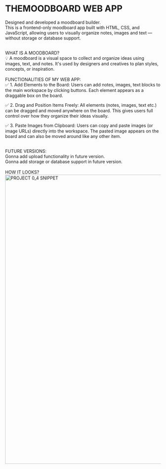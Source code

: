 <h1><b>THEMOODBOARD WEB APP</b></h1>

Designed and developed a moodboard builder.<br>
This is a frontend-only moodboard app built with HTML, CSS, and JavaScript, allowing users to visually organize notes, images and text — without storage or database support.

<br>
WHAT IS A MOODBOARD?<br>
💡 A moodboard is a visual space to collect and organize ideas using images, text, and notes.
It's used by designers and creatives to plan styles, concepts, or inspiration.<br>

<br>
FUNCTIONALITIES OF MY WEB APP: <br>
✅ 1. Add Elements to the Board: Users can add notes, images, text blocks to the main workspace by clicking buttons. Each element appears as a draggable box on the board.<br>

✅ 2. Drag and Position Items Freely: All elements (notes, images, text etc.) can be dragged and moved anywhere on the board. This gives users full control over how they organize their ideas visually.<br>

✅ 3. Paste Images from Clipboard: Users can copy and paste images (or image URLs) directly into the workspace. The pasted image appears on the board and can also be moved around like any other item.<br>

<br>
FUTURE VERSIONS:<br>
Gonna add upload functionality in future version.<br>
Gonna add storage or database support in future version.<br>

<br>
HOW IT LOOKS?<br>
<img width="1920" height="936" alt="PROJECT 0_4 SNIPPET" src="https://github.com/user-attachments/assets/0dfa5afb-4690-4a4d-9bcc-2d4b7d25cd2e" />
